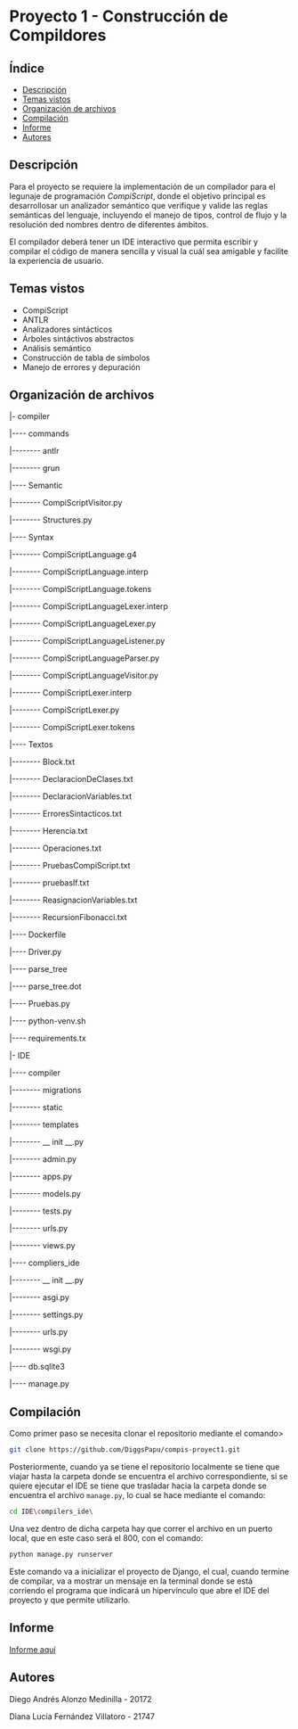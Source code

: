 # Proyecto 1 - Construcción de Compildores
## Índice
- [Descripción]()
- [Temas vistos]()
- [Organización de archivos]()
- [Compilación]()
- [Informe]()
- [Autores]()
  
## Descripción
Para el proyecto se requiere la implementación de un compilador para el legunaje de programación _CompiScript_, donde el objetivo principal es desarrollosar un analizador semántico que verifique y valide las reglas semánticas del lenguaje, incluyendo el manejo de tipos, control de flujo y la resolución ded nombres dentro de diferentes ámbitos.

El compilador deberá tener un IDE interactivo que permita escribir y compilar el código de manera sencilla y visual la cuál sea amigable y facilite la experiencia de usuario.

## Temas vistos
- CompiScript
- ANTLR
- Analizadores sintácticos
- Árboles sintáctivos abstractos
- Análisis semántico
- Construcción de tabla de símbolos
- Manejo de errores y depuración
  
## Organización de archivos
|- compiler

|---- commands

|-------- antlr

|-------- grun

|---- Semantic

|-------- CompiScriptVisitor.py

|-------- Structures.py

|---- Syntax

|-------- CompiScriptLanguage.g4

|-------- CompiScriptLanguage.interp

|-------- CompiScriptLanguage.tokens

|-------- CompiScriptLanguageLexer.interp

|-------- CompiScriptLanguageLexer.py

|-------- CompiScriptLanguageListener.py

|-------- CompiScriptLanguageParser.py

|-------- CompiScriptLanguageVisitor.py

|-------- CompiScriptLexer.interp

|-------- CompiScriptLexer.py

|-------- CompiScriptLexer.tokens

|---- Textos

|-------- Block.txt

|-------- DeclaracionDeClases.txt

|-------- DeclaracionVariables.txt

|-------- ErroresSintacticos.txt

|-------- Herencia.txt

|-------- Operaciones.txt

|-------- PruebasCompiScript.txt

|-------- pruebasIf.txt

|-------- ReasignacionVariables.txt

|-------- RecursionFibonacci.txt

|---- Dockerfile

|---- Driver.py

|---- parse_tree

|---- parse_tree.dot

|---- Pruebas.py

|---- python-venv.sh

|---- requirements.tx

|- IDE

|---- compiler

|-------- migrations

|-------- static

|-------- templates

|-------- __ init __.py

|-------- admin.py

|-------- apps.py

|-------- models.py

|-------- tests.py

|-------- urls.py

|-------- views.py

|---- compliers_ide

|-------- __ init __.py

|-------- asgi.py

|-------- settings.py

|-------- urls.py

|-------- wsgi.py

|---- db.sqlite3

|---- manage.py

## Compilación
Como primer paso se necesita clonar el repositorio mediante el comando>
```bash
git clone https://github.com/DiggsPapu/compis-proyect1.git
```

Posteriormente, cuando ya se tiene el repositorio localmente se tiene que viajar hasta la carpeta donde se encuentra el archivo correspondiente, si se quiere ejecutar el IDE se tiene que trasladar hacia la carpeta donde se encuentra el archivo  `manage.py`, lo cual se hace mediante el comando:
```bash
cd IDE\compilers_ide\
```

Una vez dentro de dicha carpeta hay que correr el archivo en un puerto local, que en este caso será el 800, con el comando: 
```bash
python manage.py runserver
```

Este comando va a inicializar el proyecto de Django, el cual, cuando termine de compilar, va a mostrar un mensaje en la terminal donde se está corriendo el programa que indicará un hipervínculo que abre el IDE del proyecto y que permite utilizarlo.

## Informe
[Informe aquí](https://docs.google.com/document/d/1MUOtgfo_JocxVRv28YzvuBl2Zi3Hz35omnp8Z-3jkU0/edit?usp=sharing)

## Autores
Diego Andrés Alonzo Medinilla - 20172

Diana Lucía Fernández Villatoro - 21747
